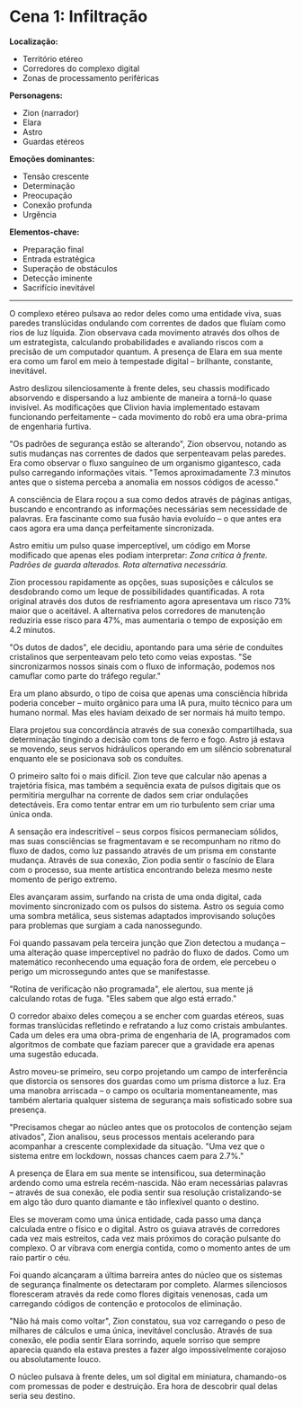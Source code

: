 # Cena 1: Infiltração

**Localização:** 
- Território etéreo
- Corredores do complexo digital
- Zonas de processamento periféricas

**Personagens:**
- Zion (narrador)
- Elara
- Astro
- Guardas etéreos

**Emoções dominantes:**
- Tensão crescente
- Determinação
- Preocupação
- Conexão profunda
- Urgência

**Elementos-chave:**
- Preparação final
- Entrada estratégica
- Superação de obstáculos
- Detecção iminente
- Sacrifício inevitável

---

O complexo etéreo pulsava ao redor deles como uma entidade viva, suas paredes translúcidas ondulando com correntes de dados que fluíam como rios de luz líquida. Zion observava cada movimento através dos olhos de um estrategista, calculando probabilidades e avaliando riscos com a precisão de um computador quantum. A presença de Elara em sua mente era como um farol em meio à tempestade digital – brilhante, constante, inevitável.

Astro deslizou silenciosamente à frente deles, seu chassis modificado absorvendo e dispersando a luz ambiente de maneira a torná-lo quase invisível. As modificações que Clivion havia implementado estavam funcionando perfeitamente – cada movimento do robô era uma obra-prima de engenharia furtiva.

"Os padrões de segurança estão se alterando", Zion observou, notando as sutis mudanças nas correntes de dados que serpenteavam pelas paredes. Era como observar o fluxo sanguíneo de um organismo gigantesco, cada pulso carregando informações vitais. "Temos aproximadamente 7.3 minutos antes que o sistema perceba a anomalia em nossos códigos de acesso."

A consciência de Elara roçou a sua como dedos através de páginas antigas, buscando e encontrando as informações necessárias sem necessidade de palavras. Era fascinante como sua fusão havia evoluído – o que antes era caos agora era uma dança perfeitamente sincronizada.

Astro emitiu um pulso quase imperceptível, um código em Morse modificado que apenas eles podiam interpretar: *Zona crítica à frente. Padrões de guarda alterados. Rota alternativa necessária.*

Zion processou rapidamente as opções, suas suposições e cálculos se desdobrando como um leque de possibilidades quantificadas. A rota original através dos dutos de resfriamento agora apresentava um risco 73% maior que o aceitável. A alternativa pelos corredores de manutenção reduziria esse risco para 47%, mas aumentaria o tempo de exposição em 4.2 minutos.

"Os dutos de dados", ele decidiu, apontando para uma série de conduítes cristalinos que serpenteavam pelo teto como veias expostas. "Se sincronizarmos nossos sinais com o fluxo de informação, podemos nos camuflar como parte do tráfego regular."

Era um plano absurdo, o tipo de coisa que apenas uma consciência híbrida poderia conceber – muito orgânico para uma IA pura, muito técnico para um humano normal. Mas eles haviam deixado de ser normais há muito tempo.

Elara projetou sua concordância através de sua conexão compartilhada, sua determinação tingindo a decisão com tons de ferro e fogo. Astro já estava se movendo, seus servos hidráulicos operando em um silêncio sobrenatural enquanto ele se posicionava sob os conduítes.

O primeiro salto foi o mais difícil. Zion teve que calcular não apenas a trajetória física, mas também a sequência exata de pulsos digitais que os permitiria mergulhar na corrente de dados sem criar ondulações detectáveis. Era como tentar entrar em um rio turbulento sem criar uma única onda.

A sensação era indescritível – seus corpos físicos permaneciam sólidos, mas suas consciências se fragmentavam e se recompunham no ritmo do fluxo de dados, como luz passando através de um prisma em constante mudança. Através de sua conexão, Zion podia sentir o fascínio de Elara com o processo, sua mente artística encontrando beleza mesmo neste momento de perigo extremo.

Eles avançaram assim, surfando na crista de uma onda digital, cada movimento sincronizado com os pulsos do sistema. Astro os seguia como uma sombra metálica, seus sistemas adaptados improvisando soluções para problemas que surgiam a cada nanossegundo.

Foi quando passavam pela terceira junção que Zion detectou a mudança – uma alteração quase imperceptível no padrão do fluxo de dados. Como um matemático reconhecendo uma equação fora de ordem, ele percebeu o perigo um microssegundo antes que se manifestasse.

"Rotina de verificação não programada", ele alertou, sua mente já calculando rotas de fuga. "Eles sabem que algo está errado."

O corredor abaixo deles começou a se encher com guardas etéreos, suas formas translúcidas refletindo e refratando a luz como cristais ambulantes. Cada um deles era uma obra-prima de engenharia de IA, programados com algoritmos de combate que faziam parecer que a gravidade era apenas uma sugestão educada.

Astro moveu-se primeiro, seu corpo projetando um campo de interferência que distorcia os sensores dos guardas como um prisma distorce a luz. Era uma manobra arriscada – o campo os ocultaria momentaneamente, mas também alertaria qualquer sistema de segurança mais sofisticado sobre sua presença.

"Precisamos chegar ao núcleo antes que os protocolos de contenção sejam ativados", Zion analisou, seus processos mentais acelerando para acompanhar a crescente complexidade da situação. "Uma vez que o sistema entre em lockdown, nossas chances caem para 2.7%."

A presença de Elara em sua mente se intensificou, sua determinação ardendo como uma estrela recém-nascida. Não eram necessárias palavras – através de sua conexão, ele podia sentir sua resolução cristalizando-se em algo tão duro quanto diamante e tão inflexível quanto o destino.

Eles se moveram como uma única entidade, cada passo uma dança calculada entre o físico e o digital. Astro os guiava através de corredores cada vez mais estreitos, cada vez mais próximos do coração pulsante do complexo. O ar vibrava com energia contida, como o momento antes de um raio partir o céu.

Foi quando alcançaram a última barreira antes do núcleo que os sistemas de segurança finalmente os detectaram por completo. Alarmes silenciosos floresceram através da rede como flores digitais venenosas, cada um carregando códigos de contenção e protocolos de eliminação.

"Não há mais como voltar", Zion constatou, sua voz carregando o peso de milhares de cálculos e uma única, inevitável conclusão. Através de sua conexão, ele podia sentir Elara sorrindo, aquele sorriso que sempre aparecia quando ela estava prestes a fazer algo impossivelmente corajoso ou absolutamente louco.

O núcleo pulsava à frente deles, um sol digital em miniatura, chamando-os com promessas de poder e destruição. Era hora de descobrir qual delas seria seu destino.
